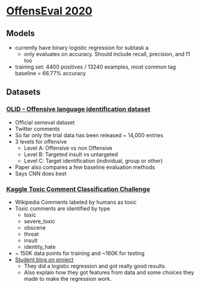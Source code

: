 # [OffensEval 2020](https://sites.google.com/site/offensevalsharedtask/)

## Models
- currently have binary logistic regression for subtask a
    - only evaluates on accuracy. Should include recall, precision, and f1 too
- training set: 4400 positives / 13240 examples, most common tag baseline = 66.77% accuracy

## Datasets  

### [OLID - Offensive language identification dataset](https://arxiv.org/abs/1902.09666)
- Official semeval dataset
- Twitter comments
- So far only the trial data has been released ~ 14,000 entries
- 3 levels for offensive
  - Level A: Offensive vs non Offensive
  - Level B: Targeted insult vs untargeted 
  - Level C: Target identification (individual, group or other)
- Paper also compares a few baseline evaluation methods
- Says CNN does best

### [Kaggle Toxic Comment Classification Challenge](https://www.kaggle.com/c/jigsaw-toxic-comment-classification-challenge/overview)
- Wikipedia Comments labeled by humans as toxic
- Toxic comments are identified by type
  - toxic
  - severe_toxic
  - obscene
  - threat
  - insult
  - identity_hate
- ~ 150K data points for training and ~160K for testing
- [Student blog on project](https://nycdatascience.com/blog/student-works/toxic-comment-classification-challenge-a-kaggle-competition/)
  - They did a logistic regression and got really good results.
  - Also explain how they got features from data and some choices they made to make the regression work.


